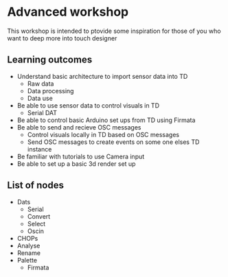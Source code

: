 # Advanced workshop

This workshop is intended to ptovide some inspiration for those of you who want to deep more into touch designer

## Learning outcomes

* Understand basic architecture to import sensor data into TD
  * Raw data
  * Data processing
  * Data use
* Be able to use sensor data to control visuals in TD 
  * Serial DAT
* Be able to control basic Arduino set ups from TD using Firmata
* Be able to send and recieve OSC messages
  * Control visuals locally in TD based on OSC messages
  * Send OSC messages to create events on some one elses TD instance
* Be familiar with tutorials to use Camera input
* Be able to set up a basic 3d render set up 

## List of nodes

* Dats
  * Serial
  * Convert
  * Select
  * Oscin
* CHOPs
 * Analyse
 * Rename
* Palette
  * Firmata
  

